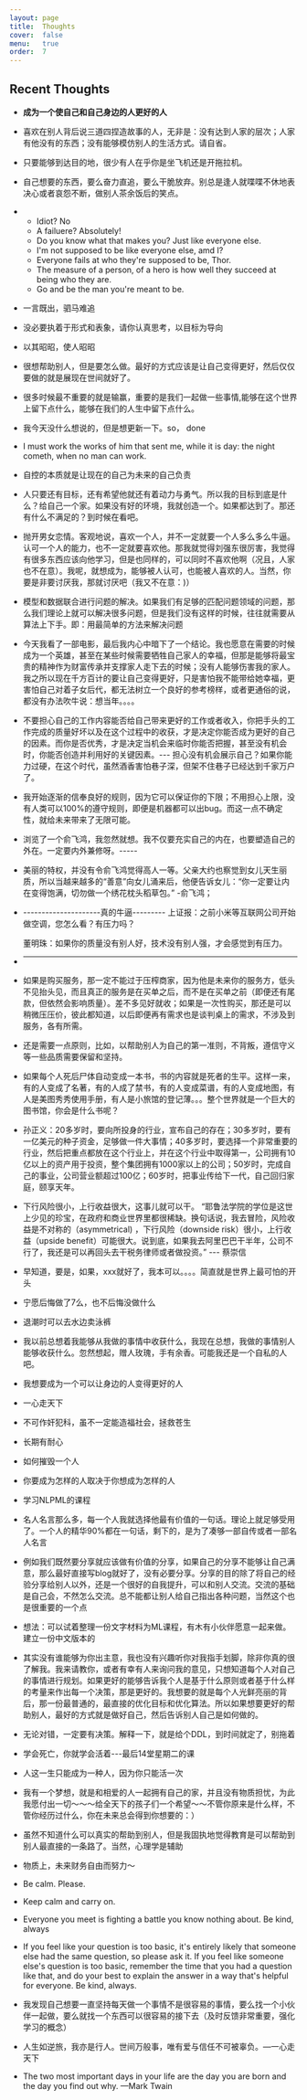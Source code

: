 ```yaml
---
layout: page
title:  Thoughts
cover:  false
menu:   true
order:  7
---
```


## Recent Thoughts
* **成为一个使自己和自己身边的人更好的人**
* 喜欢在别人背后说三道四捏造故事的人，无非是：没有达到人家的层次；人家有他没有的东西；没有能够模仿别人的生活方式。请自省。
* 只要能够到达目的地，很少有人在乎你是坐飞机还是开拖拉机。
* 自己想要的东西，要么奋力直追，要么干脆放弃。别总是逢人就喋喋不休地表决心或者哀怨不断，做别人茶余饭后的笑点。
*   - Idiot? No
    - A failuere? Absolutely!
    - Do you know what that makes you? Just like everyone else.
    - I'm not supposed to be like everyone else, amd I?
    - Everyone fails at who they're supposed to be, Thor.
    - The measure of a person, of a hero is how well they succeed at being who they are.
    - Go and be the man you're meant to be.
* 一言既出，驷马难追
* 没必要执着于形式和表象，请你认真思考，以目标为导向
* 以其昭昭，使人昭昭
* 很想帮助别人，但是要怎么做。最好的方式应该是让自己变得更好，然后仅仅要做的就是展现在世间就好了。
* 很多时候最不重要的就是输赢，重要的是我们一起做一些事情,能够在这个世界上留下点什么，能够在我们的人生中留下点什么。
* 我今天没什么想说的，但是想更新一下。so， done
* I must work the works of him that sent me, while it is day: the night cometh, when no man can work.
* 自控的本质就是让现在的自己为未来的自己负责
* 人只要还有目标，还有希望他就还有着动力与勇气。所以我的目标到底是什么？给自己一个家。如果没有好的环境，我就创造一个。如果都达到了。那还有什么不满足的？到时候在看吧。
* 抛开男女恋情。客观地说，喜欢一个人，并不一定就要一个人多么多么牛逼。认可一个人的能力，也不一定就要喜欢他。那我就觉得刘强东很厉害，我觉得有很多东西应该向他学习，但是也同样的，可以同时不喜欢他啊（况且，人家也不在意）。我呢，就想成为，能够被人认可，也能被人喜欢的人。当然，你要是非要讨厌我，那就讨厌吧（我又不在意：)）
* 模型和数据联合进行问题的解决。如果我们有足够的匹配问题领域的问题，那么我们理论上就可以解决很多问题，但是我们没有这样的时候，往往就需要从算法上下手。即：用最简单的方法来解决问题
* 今天我看了一部电影，最后我内心中暗下了一个结论。我也愿意在需要的时候成为一个英雄，甚至在某些时候需要牺牲自己家人的幸福，但那是能够将最宝贵的精神作为财富传承并支撑家人走下去的时候；没有人能够伤害我的家人。我之所以现在千方百计的要让自己变得更好，只是害怕我不能带给她幸福，更害怕自己对着子女后代，都无法树立一个良好的参考榜样，或者更通俗的说，都没有办法吹牛说：想当年。。。。
* 不要担心自己的工作内容能否给自己带来更好的工作或者收入，你把手头的工作完成的质量好坏以及在这个过程中的收获，才是决定你能否成为更好的自己的因素。而你是否优秀，才是决定当机会来临时你能否把握，甚至没有机会时，你能否创造并利用好的关键因素。--- 担心没有机会展示自己？如果你能力过硬，在这个时代，虽然酒香害怕巷子深，但架不住巷子已经达到千家万户了。
* 我开始逐渐的信奉良好的规则，因为它可以保证你的下限；不用担心上限，没有人类可以100%的遵守规则，即便是机器都可以出bug。而这一点不确定性，就给未来带来了无限可能。
* 浏览了一个俞飞鸿，我忽然就想。我不仅要充实自己的内在，也要塑造自己的外在。一定要内外兼修呀。-----
* 美丽的特权，并没有令俞飞鸿觉得高人一等。父亲大约也察觉到女儿天生丽质，所以当越来越多的“善意”向女儿涌来后，他便告诉女儿：“你一定要让内在变得饱满，切勿做一个绣花枕头稻草包。”   -俞飞鸿；
* ---------------------真的牛逼---------
  上证报：之前小米等互联网公司开始做空调，您怎么看？有压力吗？

  董明珠：如果你的质量没有别人好，技术没有别人强，才会感觉到有压力。
* --------------------
* 如果是购买服务，那一定不能过于压榨商家，因为他是未来你的服务方，低头不见抬头见，而且真正的服务是在买单之后，而不是在买单之前（即便还有尾款，但依然会影响质量）。差不多见好就收；如果是一次性购买，那还是可以稍微压压价，彼此都知道，以后即便再有需求也是谈判桌上的需求，不涉及到服务，各有所需。
* 还是需要一点原则，比如，以帮助别人为自己的第一准则，不背叛，遵信守义等一些品质需要保留和坚持。
* 如果每个人死后尸体自动变成一本书，书的内容就是死者的生平。这样一来，有的人变成了名著，有的人成了禁书，有的人变成菜谱，有的人变成地图，有人是美图秀秀使用手册，有人是小旅馆的登记薄。。。整个世界就是一个巨大的图书馆，你会是什么书呢？
* 孙正义：20多岁时，要向所投身的行业，宣布自己的存在；30多岁时，要有一亿美元的种子资金，足够做一件大事情；40多岁时，要选择一个非常重要的行业，然后把重点都放在这个行业上，并在这个行业中取得第一，公司拥有10亿以上的资产用于投资，整个集团拥有1000家以上的公司；50岁时，完成自己的事业，公司营业额超过100亿；60岁时，把事业传给下一代，自己回归家庭，颐享天年。
* 下行风险很小，上行收益很大，这事儿就可以干。
“耶鲁法学院的学位是这世上少见的珍宝，在政府和商业世界里都很稀缺。换句话说，我去冒险，风险收益是不对称的（asymmetrical) ，下行风险（downside risk）很小，上行收益（upside benefit）可能很大。说到底，如果我去阿里巴巴干半年，公司不行了，我还是可以再回头去干税务律师或者做投资。”   --- 蔡崇信    
* 早知道，要是，如果，xxx就好了，我本可以。。。。简直就是世界上最可怕的开头
* 宁愿后悔做了7么，也不后悔没做什么
* 退潮时可以去水边卖泳裤
* 我以前总想着我能够从我做的事情中收获什么，我现在总想，我做的事情别人能够收获什么。忽然想起，赠人玫瑰，手有余香。可能我还是一个自私的人吧。
* 我想要成为一个可以让身边的人变得更好的人
* 一心走天下
* 不可作奸犯科，虽不一定能造福社会，拯救苍生
* 长期有耐心
* 如何摧毁一个人
* 你要成为怎样的人取决于你想成为怎样的人
* 学习NLPML的课程
* 名人名言那么多，每一个人我就选择他最有价值的一句话。理论上就足够受用了。一个人的精华90%都在一句话，剩下的，是为了凑够一部自传或者一部名人名言
* 例如我们既然要分享就应该做有价值的分享，如果自己的分享不能够让自己满意，那么最好直接写blog就好了，没有必要分享。分享的目的除了将自己的经验分享给别人以外，还是一个很好的自我提升，可以和别人交流。交流的基础是自己会，不然怎么交流。总不能都让别人给自己指出各种问题，当然这个也是很重要的一个点
* 想法：可以试着整理一份文字材料为ML课程，有木有小伙伴愿意一起来做。建立一份中文版本的
* 其实没有谁能够为你出主意，我也没有兴趣听你对我指手划脚，除非你真的很了解我。我来请教你，或者有幸有人来询问我的意见，只想知道每个人对自己的事情进行规划。如果更好的能够告诉我个人是基于什么原则或者基于什么样的考量来作出每一个决策，那是更好的。我想要的就是每个人光鲜亮丽的背后，那一份最普通的，最直接的优化目标和优化算法。所以如果想要更好的帮助别人，最好的方式就是做好自己，然后告诉别人自己是如何做的。
* 无论对错，一定要有决策。解释一下，就是给个DDL，到时间就定了，别拖着
* 学会死亡，你就学会活着---最后14堂星期二的课
* 人这一生只能成为一种人，因为你只能活一次
* 我有一个梦想，就是和相爱的人一起拥有自己的家，并且没有物质担忧，为此我愿付出一切～～～给全天下的孩子们一个希望～～不管你原来是什么样，不管你经历过什么，你在未来总会得到你想要的：）
* 虽然不知道什么可以真实的帮助到别人，但是我固执地觉得教育是可以帮助到别人最直接的一条路了。当然，心理学是辅助
* 物质上，未来财务自由而努力～
* Be calm. Please.
* Keep calm and carry on.
* Everyone you meet is fighting a battle you know nothing about. Be kind, always
* If you feel like your question is too basic, it's entirely likely that someone else had the same question, so please ask it. If you feel like someone else's question is too basic, remember the time that you had a question like that, and do your best to explain the answer in a way that's helpful for everyone. Be kind, always.
* 我发现自己想要一直坚持每天做一个事情不是很容易的事情，要么找一个小伙伴一起做，要么就找一个东西可以很容易的接下去（及时反馈非常重要，强化学习的概念）
* 人生如逆旅，我亦是行人。世间万般事，唯有爱与信任不可被辜负。&mdash;一心走天下
* The two most important days in your life are the day you are born and the day you find out why. &mdash;Mark Twain
